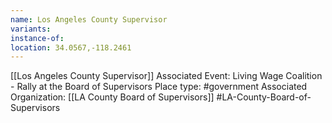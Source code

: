 ```yaml
---
name: Los Angeles County Supervisor
variants: 
instance-of: 
location: 34.0567,-118.2461
---
```

[[Los Angeles County Supervisor]]
Associated Event: Living Wage Coalition - Rally at the Board of Supervisors
Place type: #government
Associated Organization: 
[[LA County Board of Supervisors]]
#LA-County-Board-of-Supervisors